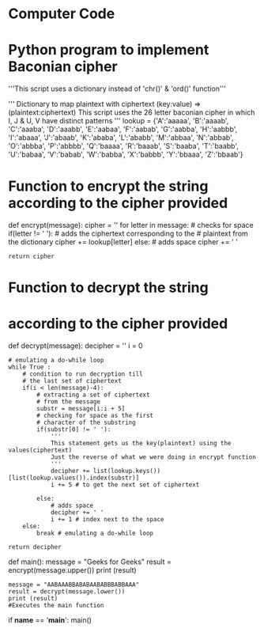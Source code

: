 # Computer Code 
# Python program to implement Baconian cipher
  
'''This script uses a dictionary instead of 'chr()' & 'ord()' function'''
  
'''
Dictionary to map plaintext with ciphertext
(key:value) => (plaintext:ciphertext)
This script uses the 26 letter baconian cipher
in which I, J & U, V have distinct patterns
'''
lookup = {'A':'aaaaa', 'B':'aaaab', 'C':'aaaba', 'D':'aaabb', 'E':'aabaa',
        'F':'aabab', 'G':'aabba', 'H':'aabbb', 'I':'abaaa', 'J':'abaab',
        'K':'ababa', 'L':'ababb', 'M':'abbaa', 'N':'abbab', 'O':'abbba',
        'P':'abbbb', 'Q':'baaaa', 'R':'baaab', 'S':'baaba', 'T':'baabb',
        'U':'babaa', 'V':'babab', 'W':'babba', 'X':'babbb', 'Y':'bbaaa', 'Z':'bbaab'}
  
# Function to encrypt the string according to the cipher provided
def encrypt(message):
    cipher = ''
    for letter in message:
        # checks for space
        if(letter != ' '):
            # adds the ciphertext corresponding to the 
            # plaintext from the dictionary
            cipher += lookup[letter]
        else:
           # adds space
            cipher += ' '
  
    return cipher
  
# Function to decrypt the string 
# according to the cipher provided
def decrypt(message):
    decipher = ''
    i = 0
  
    # emulating a do-while loop
    while True :
        # condition to run decryption till 
        # the last set of ciphertext
        if(i < len(message)-4):
            # extracting a set of ciphertext
            # from the message
            substr = message[i:i + 5]
            # checking for space as the first 
            # character of the substring
            if(substr[0] != ' '):
                '''
                This statement gets us the key(plaintext) using the values(ciphertext)
                Just the reverse of what we were doing in encrypt function
                '''
                decipher += list(lookup.keys())[list(lookup.values()).index(substr)]
                i += 5 # to get the next set of ciphertext
  
            else:
                # adds space
                decipher += ' '
                i += 1 # index next to the space
        else:
            break # emulating a do-while loop
  
    return decipher
  
def main():
    message = "Geeks for Geeks"
    result = encrypt(message.upper())
    print (result)
  
    message = "AABAAABBABABAABABBBABBAAA"
    result = decrypt(message.lower())
    print (result)
    #Executes the main function
    
if __name__ == '__main__':
    main()
